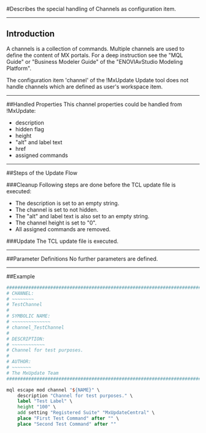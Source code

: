 #Describes the special handling of Channels as configuration item.

----
## Introduction
A channels is a collection of commands. Multiple channels are used to define the
content of MX portals. For a deep instruction see the "MQL Guide" or "Business
Modeler Guide" of the "ENOVIAvStudio Modeling Platform".

The configuration item 'channel' of the !MxUpdate Update tool does not handle
channels which are defined as user's workspace item.

----
##Handled Properties
This channel properties could be handled from !MxUpdate:
  * description
  * hidden flag
  * height
  * "alt" and label text
  * href
  * assigned commands

----
##Steps of the Update Flow

###Cleanup
Following steps are done before the TCL update file is executed:
  * The description is set to an empty string.
  * The channel is set to not hidden.
  * The "alt" and label text is also set to an empty string.
  * The channel height is set to "0".
  * All assigned commands are removed.

###Update
The TCL update file is executed.

----
##Parameter Definitions
No further parameters are defined.

----
##Example
```TCL
################################################################################
# CHANNEL:
# ~~~~~~~~
# TestChannel
#
# SYMBOLIC NAME:
# ~~~~~~~~~~~~~~
# channel_TestChannel
#
# DESCRIPTION:
# ~~~~~~~~~~~~
# Channel for test purposes.
#
# AUTHOR:
# ~~~~~~~
# The MxUpdate Team
################################################################################

mql escape mod channel "${NAME}" \
    description "Channel for test purposes." \
    label "Test Label" \
    height "100" \
    add setting "Registered Suite" "MxUpdateCentral" \
    place "First Test Command" after "" \
    place "Second Test Command" after ""
```